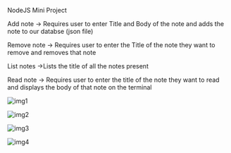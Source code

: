  NodeJS Mini Project
 
Add note -> Requires user to enter Title and Body of the note and adds the note to our databse (json file)

Remove note -> Requires user to enter the Title of the note they want to remove and removes that note

List notes ->Lists the title of all the notes present

Read note -> Requires user to enter the title of the note they want to read and displays the body of that note on the terminal

![img1](https://user-images.githubusercontent.com/60061433/157109588-1e27e9a2-30f1-415a-a21e-62eed26837af.PNG)

![img2](https://user-images.githubusercontent.com/60061433/157110034-28469564-62a6-4cb1-b0e4-58efefed5eb2.PNG)

![img3](https://user-images.githubusercontent.com/60061433/157110041-6be26c7b-d825-4002-b073-1d8325916f69.PNG)

![img4](https://user-images.githubusercontent.com/60061433/157110053-5f2c1222-b04c-417c-b561-978642bc18be.PNG)
